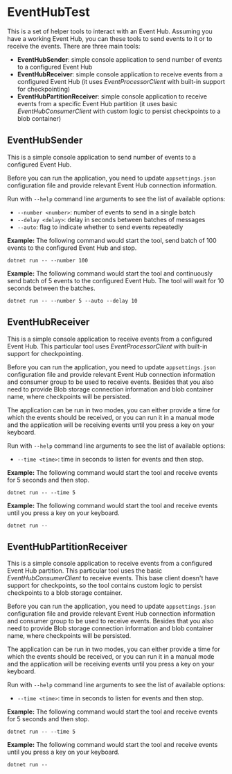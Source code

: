# EventHubTest

This is a set of helper tools to interact with an Event Hub. Assuming you have a working Event Hub, you can these tools to send events to it or to receive the events. There are three main tools:

- **EventHubSender**: simple console application to send number of events to a configured Event Hub
- **EventHubReceiver**: simple console application to receive events from a configured Event Hub (it uses *EventProcessorClient* with built-in support for checkpointing)
- **EventHubPartitionReceiver**: simple console application to receive events from a specific Event Hub partition (it uses basic *EventHubConsumerClient* with custom logic to persist checkpoints to a blob container)

## EventHubSender

This is a simple console application to send number of events to a configured Event Hub. 

Before you can run the application, you need to update `appsettings.json` configuration file and provide relevant Event Hub connection information.

Run with `--help` command line arguments to see the list of available options:

- `--number <number>`:  number of events to send in a single batch
- `--delay <delay>`: delay in seconds between batches of messages
- `--auto`: flag to indicate whether to send events repeatedly

**Example:** The following command would start the tool, send batch of 100 events to the configured Event Hub and stop. 

```shell
dotnet run -- --number 100
```

**Example:** The following command would start the tool and continuously send batch of 5 events to the configured Event Hub. The tool will wait for 10 seconds between the batches.

```shell
dotnet run -- --number 5 --auto --delay 10
```

## EventHubReceiver

This is a simple console application to receive events from a configured Event Hub. This particular tool uses *EventProcessorClient* with built-in support for checkpointing. 

Before you can run the application, you need to update `appsettings.json` configuration file and provide relevant Event Hub connection information and consumer group to be used to receive events. Besides that you also need to provide Blob storage connection information and blob container name, where checkpoints will be persisted. 

The application can be run in two modes, you can either provide a time for which the events should be received, or you can run it in a manual mode and the application will be receiving events until you press a key on your keyboard.

Run with `--help` command line arguments to see the list of available options:

- `--time <time>`:  time in seconds to listen for events and then stop.

**Example:** The following command would start the tool and receive events for 5 seconds and then stop.

```shell
dotnet run -- --time 5
```

**Example:** The following command would start the tool and receive events until you press a key on your keyboard.

```shell
dotnet run -- 
```

## EventHubPartitionReceiver

This is a simple console application to receive events from a configured Event Hub partition. This particular tool uses the basic *EventHubConsumerClient* to receive events. This base client doesn't have support for checkpoints, so the tool contains custom logic to persist checkpoints to a blob storage container.

Before you can run the application, you need to update `appsettings.json` configuration file and provide relevant Event Hub connection information and consumer group to be used to receive events. Besides that you also need to provide Blob storage connection information and blob container name, where checkpoints will be persisted. 

The application can be run in two modes, you can either provide a time for which the events should be received, or you can run it in a manual mode and the application will be receiving events until you press a key on your keyboard.

Run with `--help` command line arguments to see the list of available options:

- `--time <time>`:  time in seconds to listen for events and then stop.

**Example:** The following command would start the tool and receive events for 5 seconds and then stop.

```shell
dotnet run -- --time 5
```

**Example:** The following command would start the tool and receive events until you press a key on your keyboard.

```shell
dotnet run -- 
```


